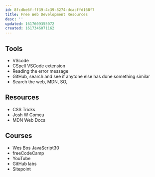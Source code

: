 ```yaml
---
id: 8fcdbe6f-ff39-4c39-8274-dcacffd168f7
title: Free Web Development Resources
desc: ''
updated: 1617609355072
created: 1617346071162
---
```


## Tools

- VScode
- CSpell VSCode extension
- Reading the error message
- GitHub, search and see if anytone else has done something similar
- Search the web, MDN, SO,

## Resources

- CSS Tricks
- Josh W Comeu
- MDN Web Docs

## Courses

- Wes Bos JavaScript30
- freeCodeCamp
- YouTube
- GitHub labs
- Sitepoint
